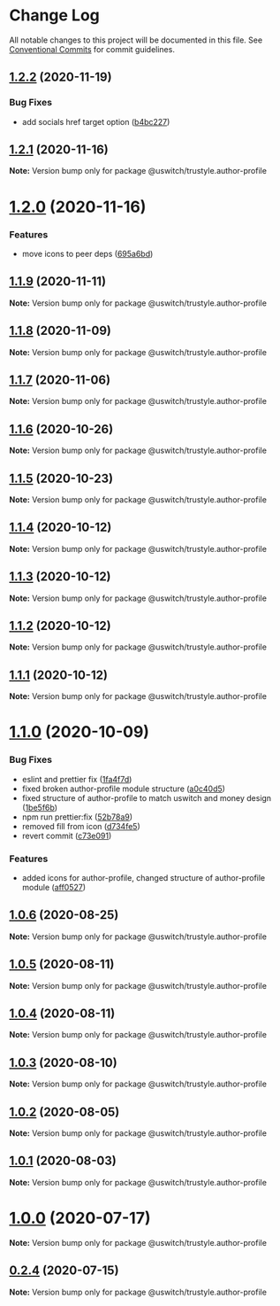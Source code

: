 # Change Log

All notable changes to this project will be documented in this file.
See [Conventional Commits](https://conventionalcommits.org) for commit guidelines.

## [1.2.2](https://github.com/uswitch/trustyle/compare/@uswitch/trustyle.author-profile@1.2.1...@uswitch/trustyle.author-profile@1.2.2) (2020-11-19)


### Bug Fixes

* add socials href target option ([b4bc227](https://github.com/uswitch/trustyle/commit/b4bc227))






## [1.2.1](https://github.com/uswitch/trustyle/compare/@uswitch/trustyle.author-profile@1.2.0...@uswitch/trustyle.author-profile@1.2.1) (2020-11-16)

**Note:** Version bump only for package @uswitch/trustyle.author-profile





# [1.2.0](https://github.com/uswitch/trustyle/compare/@uswitch/trustyle.author-profile@1.1.9...@uswitch/trustyle.author-profile@1.2.0) (2020-11-16)


### Features

* move icons to peer deps ([695a6bd](https://github.com/uswitch/trustyle/commit/695a6bd))





## [1.1.9](https://github.com/uswitch/trustyle/compare/@uswitch/trustyle.author-profile@1.1.8...@uswitch/trustyle.author-profile@1.1.9) (2020-11-11)

**Note:** Version bump only for package @uswitch/trustyle.author-profile





## [1.1.8](https://github.com/uswitch/trustyle/compare/@uswitch/trustyle.author-profile@1.1.7...@uswitch/trustyle.author-profile@1.1.8) (2020-11-09)

**Note:** Version bump only for package @uswitch/trustyle.author-profile





## [1.1.7](https://github.com/uswitch/trustyle/compare/@uswitch/trustyle.author-profile@1.1.6...@uswitch/trustyle.author-profile@1.1.7) (2020-11-06)

**Note:** Version bump only for package @uswitch/trustyle.author-profile





## [1.1.6](https://github.com/uswitch/trustyle/compare/@uswitch/trustyle.author-profile@1.1.5...@uswitch/trustyle.author-profile@1.1.6) (2020-10-26)

**Note:** Version bump only for package @uswitch/trustyle.author-profile





## [1.1.5](https://github.com/uswitch/trustyle/compare/@uswitch/trustyle.author-profile@1.1.4...@uswitch/trustyle.author-profile@1.1.5) (2020-10-23)

**Note:** Version bump only for package @uswitch/trustyle.author-profile





## [1.1.4](https://github.com/uswitch/trustyle/compare/@uswitch/trustyle.author-profile@1.1.2...@uswitch/trustyle.author-profile@1.1.4) (2020-10-12)

**Note:** Version bump only for package @uswitch/trustyle.author-profile





## [1.1.3](https://github.com/uswitch/trustyle/compare/@uswitch/trustyle.author-profile@1.1.2...@uswitch/trustyle.author-profile@1.1.3) (2020-10-12)

**Note:** Version bump only for package @uswitch/trustyle.author-profile





## [1.1.2](https://github.com/uswitch/trustyle/compare/@uswitch/trustyle.author-profile@1.1.0...@uswitch/trustyle.author-profile@1.1.2) (2020-10-12)

**Note:** Version bump only for package @uswitch/trustyle.author-profile





## [1.1.1](https://github.com/uswitch/trustyle/compare/@uswitch/trustyle.author-profile@1.1.0...@uswitch/trustyle.author-profile@1.1.1) (2020-10-12)

**Note:** Version bump only for package @uswitch/trustyle.author-profile





# [1.1.0](https://github.com/uswitch/trustyle/compare/@uswitch/trustyle.author-profile@1.0.9...@uswitch/trustyle.author-profile@1.1.0) (2020-10-09)


### Bug Fixes

* eslint and prettier fix ([1fa4f7d](https://github.com/uswitch/trustyle/commit/1fa4f7d))
* fixed broken author-profile module structure ([a0c40d5](https://github.com/uswitch/trustyle/commit/a0c40d5))
* fixed structure of author-profile to match uswitch and money design ([1be5f6b](https://github.com/uswitch/trustyle/commit/1be5f6b))
* npm run prettier:fix ([52b78a9](https://github.com/uswitch/trustyle/commit/52b78a9))
* removed fill from icon ([d734fe5](https://github.com/uswitch/trustyle/commit/d734fe5))
* revert commit ([c73e091](https://github.com/uswitch/trustyle/commit/c73e091))


### Features

* added icons for author-profile, changed structure of author-profile module ([aff0527](https://github.com/uswitch/trustyle/commit/aff0527))






## [1.0.6](https://github.com/uswitch/trustyle/compare/@uswitch/trustyle.author-profile@1.0.5...@uswitch/trustyle.author-profile@1.0.6) (2020-08-25)

**Note:** Version bump only for package @uswitch/trustyle.author-profile





## [1.0.5](https://github.com/uswitch/trustyle/compare/@uswitch/trustyle.author-profile@1.0.4...@uswitch/trustyle.author-profile@1.0.5) (2020-08-11)

**Note:** Version bump only for package @uswitch/trustyle.author-profile





## [1.0.4](https://github.com/uswitch/trustyle/compare/@uswitch/trustyle.author-profile@1.0.3...@uswitch/trustyle.author-profile@1.0.4) (2020-08-11)

**Note:** Version bump only for package @uswitch/trustyle.author-profile





## [1.0.3](https://github.com/uswitch/trustyle/compare/@uswitch/trustyle.author-profile@1.0.0...@uswitch/trustyle.author-profile@1.0.3) (2020-08-10)

**Note:** Version bump only for package @uswitch/trustyle.author-profile





## [1.0.2](https://github.com/uswitch/trustyle/compare/@uswitch/trustyle.author-profile@1.0.0...@uswitch/trustyle.author-profile@1.0.2) (2020-08-05)

**Note:** Version bump only for package @uswitch/trustyle.author-profile





## [1.0.1](https://github.com/uswitch/trustyle/compare/@uswitch/trustyle.author-profile@1.0.0...@uswitch/trustyle.author-profile@1.0.1) (2020-08-03)

**Note:** Version bump only for package @uswitch/trustyle.author-profile





# [1.0.0](https://github.com/uswitch/trustyle/compare/@uswitch/trustyle.author-profile@0.2.4...@uswitch/trustyle.author-profile@1.0.0) (2020-07-17)

**Note:** Version bump only for package @uswitch/trustyle.author-profile





## [0.2.4](https://github.com/uswitch/trustyle/compare/@uswitch/trustyle.author-profile@0.2.3...@uswitch/trustyle.author-profile@0.2.4) (2020-07-15)

**Note:** Version bump only for package @uswitch/trustyle.author-profile
